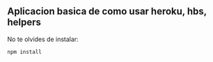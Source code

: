 ## Aplicacion basica de como usar heroku, hbs, helpers

No te olvides de instalar:
```
npm install
```